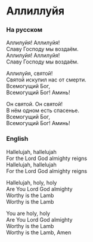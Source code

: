 # Аллиллуйя
### На русском
Аллилуйя! Аллилуйя!  
Славу Господу мы воздаём.  
Аллилуйя! Аллилуйя!  
Славу Господу мы воздаём.  
  
Аллилуйя, святой!  
Святой искупил нас от смерти.  
Всемогущий Бог,  
Всемогущий Бог! Аминь!  
  
Он святой. Он святой!  
В нём одном есть спасенье.  
Всемогущий Бог,  
Всемогущий Бог! Аминь!  

### English
Hallelujah, hallelujah  
For the Lord God almighty reigns  
Hallelujah, hallelujah  
For the Lord God almighty reigns  
  
Hallelujah, holy, holy  
Are You Lord God almighty  
Worthy is the Lamb  
Worthy is the Lamb  
  
You are holy, holy  
Are You Lord God almighty  
Worthy is the Lamb  
Worthy is the Lamb, Amen 
